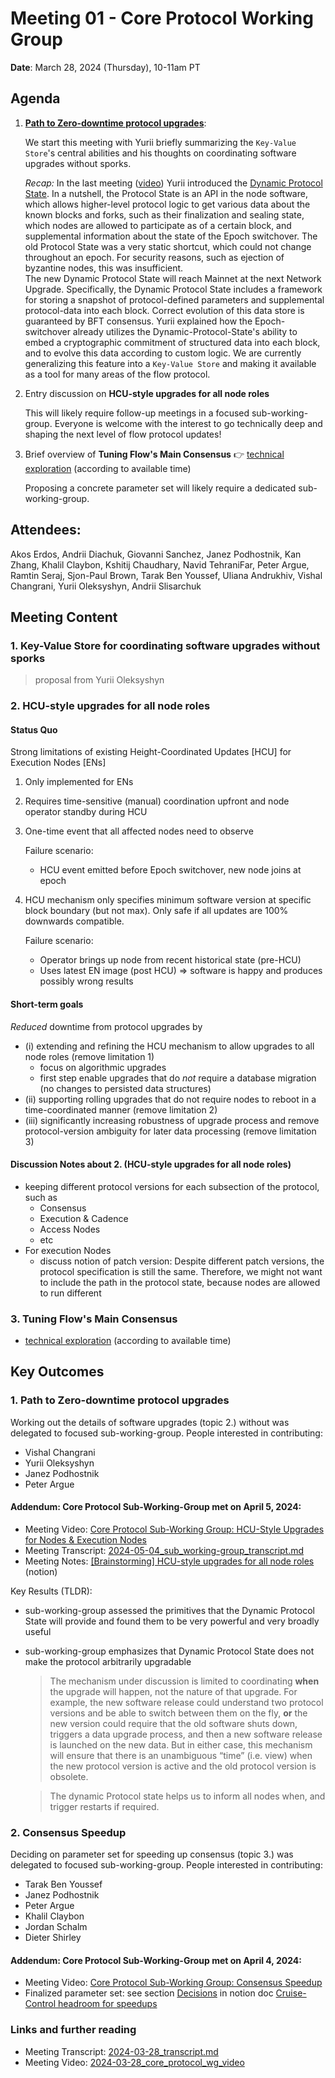 # Meeting 01 - Core Protocol Working Group

**Date**: March 28, 2024 (Thursday), 10-11am PT

## Agenda 
1. [**Path to Zero-downtime protocol upgrades**](https://github.com/onflow/Flow-Working-Groups/tree/main/core_protocol_working_group#path-to-zero-downtime-protocol-upgrades):

   We start this meeting with Yurii briefly summarizing the `Key-Value Store`'s central abilities and his thoughts on coordinating software upgrades without sporks.

   _Recap:_ In the last meeting ([video](https://drive.google.com/file/d/1VSnVyZpxQuNhbqB_UFlG-_Im78G_yvod/view?usp=drive_link)) Yurii introduced
   the [Dynamic Protocol State](https://github.com/onflow/Flow-Working-Groups/tree/main/core_protocol_working_group#dynamic-protocol-state-as-a-foundation-for-threat-response-capabilities-eg-ban-slashed-node-revoke-compromised-keys-software-upgrades).
   In a nutshell, the Protocol State is an API in the node software, which allows higher-level protocol logic to get various data about the known blocks and forks,
   such as their finalization and sealing state, which nodes are allowed to participate as of a certain block, and supplemental information about the state of the Epoch switchover.
   The old Protocol State was a very static shortcut, which could not change throughout an epoch. For security reasons, such as ejection of byzantine nodes, this was insufficient.    
   The new Dynamic Protocol State will reach Mainnet at the next Network Upgrade. Specifically, the Dynamic Protocol State includes a framework for storing a snapshot of protocol-defined
   parameters and supplemental protocol-data into each block. Correct evolution of this data store is guaranteed by BFT consensus.
   Yurii explained how the Epoch-switchover already utilizes the Dynamic-Protocol-State's ability to embed a cryptographic commitment of structured data into each block,
   and to evolve this data according to custom logic. We are currently generalizing this feature into a `Key-Value Store` and making it available as a tool for many areas of the flow protocol.      

2. Entry discussion on **HCU-style upgrades for all node roles**

   This will likely require follow-up meetings in a focused sub-working-group. Everyone is welcome with the interest to go technically deep and shaping the next level of flow protocol updates!  

3. Brief overview of **Tuning Flow's Main Consensus** :point_right: [technical exploration](https://www.notion.so/flowfoundation/Cruise-Control-headroom-for-speedups-46dc17e07ae14462b03341e4432a907d?pvs=4) (according to available time)
   
   Proposing a concrete parameter set will likely require a dedicated sub-working-group. 

## Attendees:
Akos Erdos,
Andrii Diachuk,
Giovanni Sanchez,
Janez Podhostnik,
Kan Zhang,
Khalil Claybon,
Kshitij Chaudhary,
Navid TehraniFar,
Peter Argue,
Ramtin Seraj,
Sjon-Paul Brown,
Tarak Ben Youssef,
Uliana Andrukhiv,
Vishal Changrani,
Yurii Oleksyshyn,
Andrii Slisarchuk

## Meeting Content

### 1. Key-Value Store for coordinating software upgrades without sporks

> proposal from Yurii Oleksyshyn


### 2. HCU-style upgrades for all node roles

#### Status Quo
Strong limitations of existing Height-Coordinated Updates [HCU] for Execution Nodes [ENs]
1. Only implemented for ENs
2. Requires time-sensitive (manual) coordination upfront and node operator standby during HCU
3. One-time event that all affected nodes need to observe

   Failure scenario:
    * HCU event emitted before Epoch switchover, new node joins at epoch

4. HCU mechanism only specifies minimum software version at specific block boundary (but not max).
   Only safe if all updates are 100% downwards compatible.

   Failure scenario:
    * Operator brings up node from recent historical state (pre-HCU)
    * Uses latest EN image (post HCU)
      => software is happy and produces possibly wrong results

#### Short-term goals
_Reduced_ downtime from protocol upgrades by
* (i) extending and refining the HCU mechanism to allow upgrades to all node roles (remove limitation 1)
    * focus on algorithmic upgrades
    * first step enable upgrades that do _not_ require a database migration (no changes to persisted data structures)
* (ii) supporting rolling upgrades that do not require nodes to reboot in a time-coordinated manner (remove limitation 2)
* (iii) significantly increasing robustness of upgrade process and remove protocol-version ambiguity for later data processing (remove limitation 3)

#### Discussion Notes about 2. (HCU-style upgrades for all node roles)
* keeping different protocol versions for each subsection of the protocol, such as
   * Consensus
   * Execution & Cadence
   * Access Nodes
   * etc
* For execution Nodes
   * discuss notion of patch version:
     Despite different patch versions, the protocol specification is still the same.  Therefore, we might not want to include the path in the protocol state, because nodes are allowed to run different


### 3. Tuning Flow's Main Consensus
* [technical exploration](https://www.notion.so/flowfoundation/Cruise-Control-headroom-for-speedups-46dc17e07ae14462b03341e4432a907d?pvs=4) (according to available time)



## Key Outcomes

### 1. Path to Zero-downtime protocol upgrades

 
Working out the details of software upgrades (topic 2.) without was delegated to focused sub-working-group. People interested in contributing:
*  Vishal Changrani
*  Yurii Oleksyshyn
*  Janez Podhostnik
*  Peter Argue

#### Addendum: Core Protocol Sub-Working-Group met on April 5, 2024:
- Meeting Video: [Core Protocol Sub-Working Group: HCU-Style Upgrades for Nodes & Execution Nodes](https://drive.google.com/file/d/1fpQPiiM-K4_hEORZIV9fIdOqEW17Q4O5/view?usp=drive_link)
- Meeting Transcript: [2024-05-04_sub_working-group_transcript.md](./2024-05-04_sub_working-group_transcript.md)
- Meeting Notes: [[Brainstorming] HCU-style upgrades for all node roles](https://www.notion.so/flowfoundation/Brainstorming-HCU-style-upgrades-for-all-node-roles-b6b0ab084075432782cd0407b73479c7?pvs=4) (notion)

Key Results (TLDR):
* sub-working-group assessed the primitives that the Dynamic Protocol State will provide and found them to be very powerful and very broadly useful  
* sub-working-group emphasizes that Dynamic Protocol State does not make the protocol arbitrarily upgradable 
  > The mechanism under discussion is limited to coordinating **when** the upgrade will happen, not the nature of that upgrade. For example, the new software release could understand two protocol versions and be able to switch between them on the fly, **or** the new version could require that the old software shuts down, triggers a data upgrade process, and then a new software release is launched on the new data. But in either case, this mechanism will ensure that there is an unambiguous “time” (i.e. view) when the new protocol version is active and the old protocol version is obsolete.
  
  >The dynamic Protocol state helps us to inform all nodes when, and trigger restarts if required.


### 2. Consensus Speedup

Deciding on parameter set for speeding up consensus  (topic 3.) was delegated to focused sub-working-group. People interested in contributing:
* Tarak Ben Youssef
* Janez Podhostnik
* Peter Argue
* Khalil Claybon
* Jordan Schalm 
* Dieter Shirley

#### Addendum: Core Protocol Sub-Working-Group met on April 4, 2024:
- Meeting Video: [Core Protocol Sub-Working Group: Consensus Speedup](https://drive.google.com/file/d/1kQBsju8iSn7k0hfsbxvJtkGu0eQP6sF6/view?usp=drive_link)
- Finalized parameter set: see section [Decisions](https://www.notion.so/flowfoundation/Cruise-Control-headroom-for-speedups-46dc17e07ae14462b03341e4432a907d?pvs=4#67bc31aef34d4be6979a439b74a301c8) in notion doc [Cruise-Control headroom for speedups](https://www.notion.so/flowfoundation/Cruise-Control-headroom-for-speedups-46dc17e07ae14462b03341e4432a907d?pvs=4#67bc31aef34d4be6979a439b74a301c8)




### Links and further reading
- Meeting Transcript: [2024-03-28_transcript.md](./2024-03-28_transcript.md)
- Meeting Video: [2024-03-28_core_protocol_wg_video](https://drive.google.com/file/d/1ZTzhLKs9Ey101FcTxCXrubY5KNZ2CtHb/view?usp=sharing)



